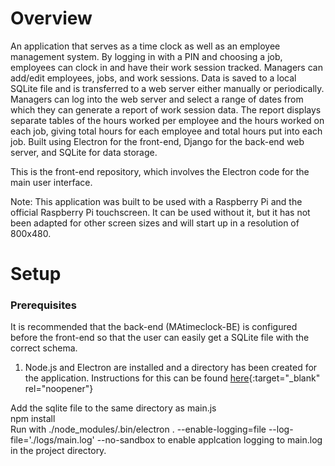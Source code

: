 <h1>Overview</h1>

An application that serves as a time clock as well as an employee management system. By logging in with a PIN and choosing a job, employees can clock in and have their work session tracked. Managers can add/edit employees, jobs, and work sessions. Data is saved to a local SQLite file and is transferred to a web server either manually or periodically. Managers can log into the web server and select a range of dates from which they can generate a report of work session data. The report displays separate tables of the hours worked per employee and the hours worked on each job, giving total hours for each employee and total hours put into each job. Built using Electron for the front-end, Django for the back-end web server, and SQLite for data storage.

This is the front-end repository, which involves the Electron code for the main user interface.

Note: This application was built to be used with a Raspberry Pi and the official Raspberry Pi touchscreen. It can be used without it, but it has not been adapted for other screen sizes and will start up in a resolution of 800x480.

<h1>Setup</h1>

<h3>Prerequisites</h3>

It is recommended that the back-end (MAtimeclock-BE) is configured before the front-end so that the user can easily get a SQLite file with the correct schema.

1) Node.js and Electron are installed and a directory has been created for the application. Instructions for this can be found [here](https://www.electronjs.org/docs/latest/tutorial/quick-start){:target="_blank" rel="noopener"}

Add the sqlite file to the same directory as main.js<br>
npm install<br>
Run with ./node_modules/.bin/electron . --enable-logging=file --log-file='./logs/main.log' --no-sandbox to enable applcation logging to main.log in the project directory.

